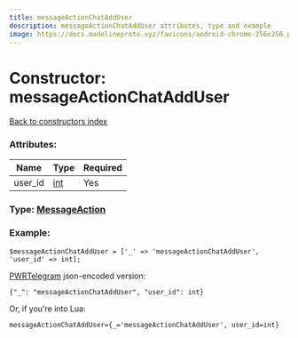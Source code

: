 ```yaml
---
title: messageActionChatAddUser
description: messageActionChatAddUser attributes, type and example
image: https://docs.madelineproto.xyz/favicons/android-chrome-256x256.png
---
```

# Constructor: messageActionChatAddUser  
[Back to constructors index](index.md)



### Attributes:

| Name     |    Type       | Required |
|----------|---------------|----------|
|user\_id|[int](../types/int.md) | Yes|



### Type: [MessageAction](../types/MessageAction.md)


### Example:

```
$messageActionChatAddUser = ['_' => 'messageActionChatAddUser', 'user_id' => int];
```  

[PWRTelegram](https://pwrtelegram.xyz) json-encoded version:

```
{"_": "messageActionChatAddUser", "user_id": int}
```


Or, if you're into Lua:  


```
messageActionChatAddUser={_='messageActionChatAddUser', user_id=int}

```


